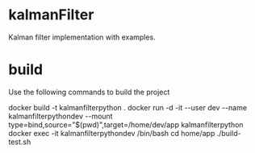 # kalmanFilter
 Kalman filter implementation with examples.

# build
Use the following commands to build the project

docker build -t kalmanfilterpython .
docker run -d -it --user dev --name kalmanfilterpythondev --mount type=bind,source="$(pwd)",target=/home/dev/app kalmanfilterpython
docker exec -it kalmanfilterpythondev /bin/bash
cd home/app
./build-test.sh
